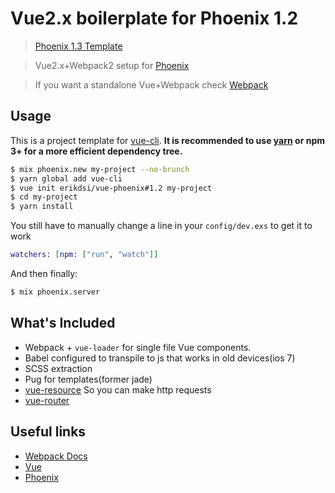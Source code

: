 # Vue2.x boilerplate for Phoenix 1.2

> [Phoenix 1.3 Template](https://github.com/erikdsi/vue-phoenix)

> Vue2.x+Webpack2 setup for [Phoenix](http://www.phoenixframework.org/)

> If you want a standalone Vue+Webpack check [Webpack](https://github.com/vuejs-templates/webpack)

## Usage


This is a project template for [vue-cli](https://github.com/vuejs/vue-cli). **It is recommended to use [yarn](https://yarnpkg.com/en/) or npm 3+ for a more efficient dependency tree.**

``` bash
$ mix phoenix.new my-project --no-brunch
$ yarn global add vue-cli
$ vue init erikdsi/vue-phoenix#1.2 my-project
$ cd my-project
$ yarn install
```
You still have to manually change a line in your `config/dev.exs` to get it to work
``` elixir
watchers: [npm: ["run", "watch"]]
```
And then finally:
``` bash
$ mix phoenix.server
```

## What's Included

- Webpack + `vue-loader` for single file Vue components.
- Babel configured to transpile to js that works in old devices(ios 7)
- SCSS extraction
- Pug for templates(former jade)
- [vue-resource](https://github.com/pagekit/vue-resource) So you can make http requests
- [vue-router](https://github.com/vuejs/vue-router)

## Useful links

- [Webpack Docs](https://webpack.js.org/configuration/)
- [Vue](https://vuejs.org/v2/guide/)
- [Phoenix](http://www.phoenixframework.org/docs/overview)
